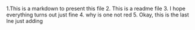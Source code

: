 
1.This is a markdown to present this file
2. This is a readme file
3. I hope everything turns out just fine
4. why is one not red
5. Okay, this is the last lne just adding


